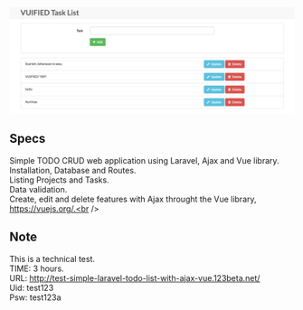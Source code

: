 ![ScreenShot](https://github.com/deirde/test-simple-laravel-todo-list-with-ajax-vue/blob/master/.rs/test-simple-laravel-todo-list-with-ajax-vue-screenshot-01.png)

Specs
-----
Simple TODO CRUD web application using Laravel, Ajax and Vue library.<br />
Installation, Database and Routes.<br />
Listing Projects and Tasks.<br />
Data validation.<br />
Create, edit and delete features with Ajax throught the Vue library, https://vuejs.org/.<br />

Note
----
This is a technical test.<br/>
TIME: 3 hours.<br/>
URL: http://test-simple-laravel-todo-list-with-ajax-vue.123beta.net/<br/>
Uid: test123<br/>
Psw: test123a

